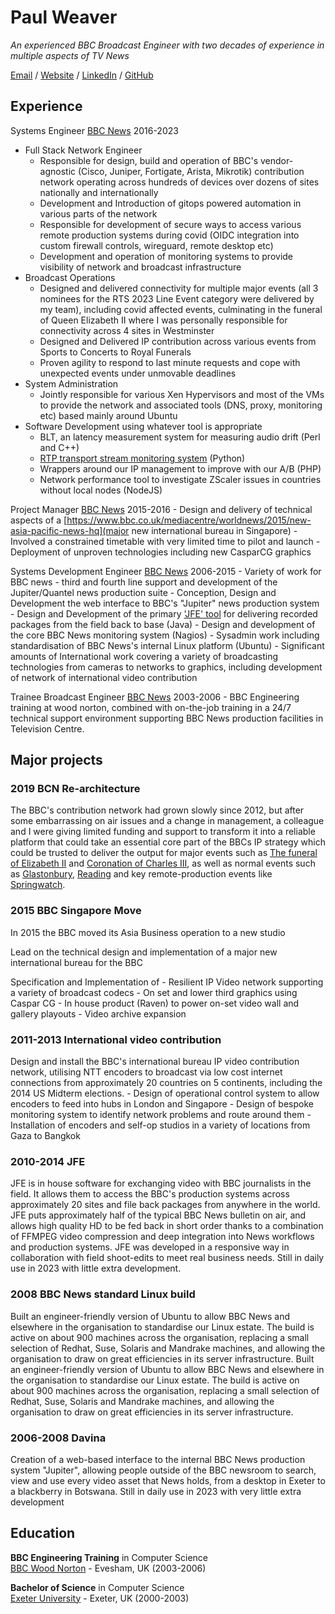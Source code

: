# Paul Weaver

_An experienced BBC Broadcast Engineer with two decades of experience in multiple aspects of TV News_

[Email](mailto:paul@zpjw.net) / [Website](https://newweaver.com/) / [LinkedIn](https://www.linkedin.com/in/pauljamesweaver/) / [GitHub](https://github.com/isostatic/) 

## Experience

Systems Engineer [BBC News](https://news.bbc.co.uk) 2016-2023
  - Full Stack Network Engineer
    - Responsible for design, build and operation of BBC's vendor-agnostic (Cisco, Juniper, Fortigate, Arista, Mikrotik) contribution network operating across hundreds of devices over dozens of sites nationally and internationally
    - Development and Introduction of gitops powered automation in various parts of the network
    - Responsible for development of secure ways to access various remote production systems during covid (OIDC integration into custom firewall controls, wireguard, remote desktop etc)
    - Development and operation of monitoring systems to provide visibility of network and broadcast infrastructure
  - Broadcast Operations
    - Designed and delivered connectivity for multiple major events (all 3 nominees for the RTS 2023 Line Event category were delivered by my team), including covid affected events, culminating in the funeral of Queen Elizabeth II where I was personally responsible for connectivity across 4 sites in Westminster
    - Designed and Delivered IP contribution across various events from Sports to Concerts to Royal Funerals
    - Proven agility to respond to last minute requests and cope with unexpected events under unmovable deadlines
  - System Administration
    - Jointly responsible for various Xen Hypervisors and most of the VMs to provide the network and associated tools (DNS, proxy, monitoring etc) based mainly around Ubuntu
  - Software Development using whatever tool is appropriate
    - BLT, an latency measurement system for measuring audio drift (Perl and C++)
    - [RTP transport stream monitoring system](https://github.com/isostatic/rtp_reader) (Python)
    - Wrappers around our IP management to improve with our A/B (PHP)
    - Network performance tool to investigate ZScaler issues in countries without local nodes (NodeJS)

Project Manager [BBC News](https://news.bbc.co.uk) 2015-2016
    - Design and delivery of technical aspects of a [https://www.bbc.co.uk/mediacentre/worldnews/2015/new-asia-pacific-news-hq](major new international bureau in Singapore)
    - Involved a constrained timetable with very limited time to pilot and launch
    - Deployment of unproven technologies including new CasparCG graphics

Systems Development Engineer [BBC News](https://news.bbc.co.uk) 2006-2015
    - Variety of work for BBC news
    - third and fourth line support and development of the Jupiter/Quantel news production suite 
    - Conception, Design and Development the web interface to BBC's "Jupiter" news production system
    - Design and Development of the primary ['JFE' tool](https://www.tvbeurope.com/production-post/newsroom-systems-tv-journalism-on-jupiter) for delivering recorded packages from the field back to base (Java)
    - Design and development of the core BBC News monitoring system (Nagios)
    - Sysadmin work including standardisation of BBC News's internal Linux platform (Ubuntu)
    - Significant amounts of International work covering a variety of broadcasting technologies from cameras to networks to graphics, including development of network of international video contribution

Trainee Broadcast Engineer [BBC News](https://news.bbc.co.uk) 2003-2006
    - BBC Engineering training at wood norton, combined with on-the-job training in a 24/7 technical support environment supporting BBC News production facilities in Television Centre.

## Major projects

### 2019 BCN Re-architecture
The BBC's contribution network had grown slowly since 2012, but after some embarrassing on air issues and a change in management, a colleague and I were giving limited funding and support to transform it into a reliable platform that could take an essential core part of the BBCs IP strategy which could be trusted to deliver the output for major events such as [The funeral of Elizabeth II](https://en.wikipedia.org/wiki/Death_and_state_funeral_of_Elizabeth_II) and [Coronation of Charles III](https://en.wikipedia.org/wiki/Coronation_of_Charles_III_and_Camilla), as well as normal events such as [Glastonbury](https://en.wikipedia.org/wiki/Glastonbury_Festival), [Reading](https://en.wikipedia.org/wiki/Reading_and_Leeds_Festivals) and key remote-production events like [Springwatch](https://en.wikipedia.org/wiki/Springwatch). 

### 2015 BBC Singapore Move
In 2015 the BBC moved its Asia Business operation to a new studio

Lead on the technical design and implementation of a major new international bureau for the BBC

Specification and Implementation of
    - Resilient IP Video network supporting a variety of broadcast codecs
    - On set and lower third graphics using Caspar CG
    - In house product (Raven) to power on-set video wall and gallery playouts
    - Video archive expansion

### 2011-2013 International video contribution
Design and install the BBC's international bureau IP video contribution network, utilising NTT encoders to broadcast via low cost internet connections from approximately 20 countries on 5 continents, including the 2014 US Midterm elections.
    - Design of operational control system to allow encoders to feed into hubs in London and Singapore
    - Design of bespoke monitoring system to identify network problems and route around them
    - Installation of encoders and self-op studios in a variety of locations from Gaza to Bangkok

### 2010-2014 JFE
JFE is in house software for exchanging video with BBC journalists in the field. It allows them to access the BBC's production systems across approximately 20 sites and file back packages from anywhere in the world. JFE puts approximately half of the typical BBC News bulletin on air, and allows high quality HD to be fed back in short order thanks to a combination of FFMPEG video compression and deep integration into News workflows and production systems. JFE was developed in a responsive way in collaboration with field shoot-edits to meet real business needs. Still in daily use in 2023 with little extra development.

### 2008 BBC News standard Linux build
Built an engineer-friendly version of Ubuntu to allow BBC News and elsewhere in the organisation to standardise our Linux estate. The build is active on about 900 machines across the organisation, replacing a small selection of Redhat, Suse, Solaris and Mandrake machines, and allowing the organisation to draw on great efficiencies in its server infrastructure. Built an engineer-friendly version of Ubuntu to allow BBC News and elsewhere in the organisation to standardise our Linux estate. The build is active on about 900 machines across the organisation, replacing a small selection of Redhat, Suse, Solaris and Mandrake machines, and allowing the organisation to draw on great efficiencies in its server infrastructure. 

### 2006-2008 Davina
Creation of a web-based interface to the internal BBC News production system "Jupiter", allowing people outside of the BBC newsroom to search, view and use every video asset that News holds, from a desktop in Exeter to a blackberry in Botswana. Still in daily use in 2023 with very little extra development

## Education

**BBC Engineering Training** in Computer Science<br>
[BBC Wood Norton](https://www.bbc.co.uk/academy) - Evesham, UK (2003-2006)

**Bachelor of Science** in Computer Science<br>
[Exeter University](https://www.exeter.ac.uk/) - Exeter, UK (2000-2003)
